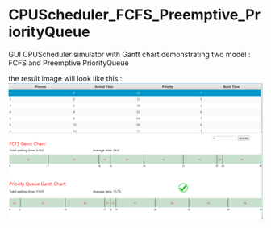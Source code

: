 # CPUScheduler_FCFS_Preemptive_PriorityQueue
GUI CPUScheduler simulator with Gantt chart demonstrating two model : FCFS  and Preemptive PriorityQueue

the result image will look like this : 
![](result%20image.PNG?raw=true)
